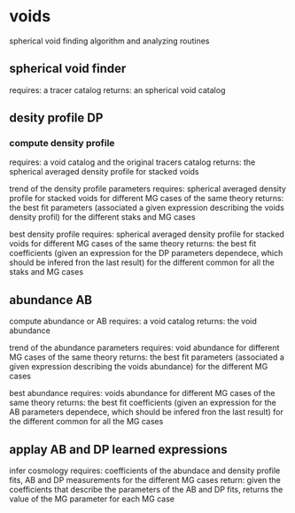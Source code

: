 # voids
spherical void finding algorithm and analyzing routines


## spherical void finder
requires: a tracer catalog
returns: an spherical void catalog






## desity profile DP

### compute density profile
requires: a void catalog and the original tracers catalog
returns: the spherical averaged density profile for stacked voids

trend of the density profile parameters
requires: spherical averaged density profile for stacked voids for different MG cases of the same theory
returns: the best fit parameters (associated a given expression describing the voids density profil) for the different staks and MG cases

best density profile
requires: spherical averaged density profile for stacked voids for different MG cases of the same theory
returns: the best fit coefficients (given an expression for the DP parameters dependece, which should be infered fron the last result) for the different common for all the staks and MG cases






## abundance AB

compute abundance or AB
requires: a void catalog
returns: the void abundance


trend of the abundance parameters
requires: void abundance for different MG cases of the same theory
returns: the best fit parameters (associated a given expression describing the voids abundance) for the different MG cases

best abundance
requires: voids abundance for different MG cases of the same theory
returns: the best fit coefficients (given an expression for the AB parameters dependece, which should be infered fron the last result) for the different common for all the MG cases




## applay AB and DP learned expressions

infer cosmology
requires: coefficients of the abundace and density profile fits, AB and DP measurements for the different MG cases
return: given the coefficients that describe the parameters of the AB and DP fits, returns the value of the MG parameter for each MG case

